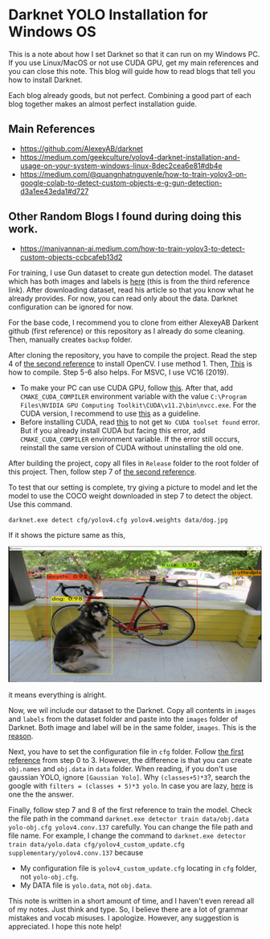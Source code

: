 # Darknet YOLO Installation for Windows OS

This is a note about how I set Darknet so that it can run on my Windows PC. If you use Linux/MacOS or not use CUDA GPU, get my main references and you can close this note. This blog will guide how to read blogs that tell you how to install Darknet. 

Each blog already goods, but not perfect. Combining a good part of each blog together makes an almost perfect installation guide.

## Main References
- https://github.com/AlexeyAB/darknet
- https://medium.com/geekculture/yolov4-darknet-installation-and-usage-on-your-system-windows-linux-8dec2cea6e81#db4e
- https://medium.com/@quangnhatnguyenle/how-to-train-yolov3-on-google-colab-to-detect-custom-objects-e-g-gun-detection-d3a1ee43eda1#d727

## Other Random Blogs I found during doing this work.
- https://manivannan-ai.medium.com/how-to-train-yolov3-to-detect-custom-objects-ccbcafeb13d2

For training, I use Gun dataset to create gun detection model. The dataset which has both images and labels is [here](http://www.mediafire.com/file/pvfircmboaelkxc/Gun_data_labeled.zip/file) (this is from the third reference link). After downloading dataset, read his article so that you know what he already provides. For now, you can read only about the data. Darknet configuration can be ignored for now.

For the base code, I recommend you to clone from either AlexeyAB Darkent github (first reference) or this repository as I already do some cleaning. Then, manually creates `backup` folder.

After cloning the repository, you have to compile the project. Read the step 4 of [the second reference](https://medium.com/geekculture/yolov4-darknet-installation-and-usage-on-your-system-windows-linux-8dec2cea6e81#db4e) to install OpenCV. I use method 1. Then, [This](https://github.com/AlexeyAB/darknet#how-to-compile-on-windows-using-cmake) is how to compile. Step 5-6 also helps. For MSVC, I use VC16 (2019). 
- To make your PC can use CUDA GPU, follow [this](https://towardsdatascience.com/the-ultimate-tensorflow-gpu-installation-guide-for-2022-and-beyond-27a88f5e6c6e). After that, add `CMAKE_CUDA_COMPILER` environment variable with the value `C:\Program Files\NVIDIA GPU Computing Toolkit\CUDA\v11.2\bin\nvcc.exe`. For the CUDA version, I recommend to use [this](https://stackoverflow.com/questions/50622525/which-tensorflow-and-cuda-version-combinations-are-compatible) as a guideline.
- Before installing CUDA, read [this](https://stackoverflow.com/a/64704718) to not get `No CUDA toolset found` error. But if you already install CUDA but facing this error, add `CMAKE_CUDA_COMPILER` environment variable. If the error still occurs, reinstall the same version of CUDA without uninstalling the old one.

After building the project, copy all files in `Release` folder to the root folder of this project. Then, follow step 7 of [the second reference](https://medium.com/geekculture/yolov4-darknet-installation-and-usage-on-your-system-windows-linux-8dec2cea6e81#db4e).

To test that our setting is complete, try giving a picture to model and let the model to use the COCO weight downloaded in step 7 to detect the object. Use this command.
```
darknet.exe detect cfg/yolov4.cfg yolov4.weights data/dog.jpg
```
If it shows the picture same as this,

![dog_predict](/blogpicture/dog_predict.png)

it means everything is alright.

Now, we wil include our dataset to the Darknet. Copy all contents in `images` and `labels` from the dataset folder and paste into the `images` folder of Darknet. Both image and label will be in the same folder, `images`. This is the [reason](https://github.com/pjreddie/darknet/issues/1726).

Next, you have to set the configuration file in `cfg` folder. Follow [the first reference](https://github.com/AlexeyAB/darknet#how-to-train-to-detect-your-custom-objects) from step 0 to 3. However, the difference is that you can create `obj.names` and `obj.data` in `data` folder. When reading, if you don't use gaussian YOLO, ignore `[Gaussian Yolo]`. Why `(classes+5)*3`?, search the google with `filters = (classes + 5)*3 yolo`. In case you are lazy, [here](https://stackoverflow.com/questions/60427903/why-is-the-filters-set-as-classes-5-3-in-this-article) is one the the answer.

Finally, follow step 7 and 8 of the first reference to train the model. Check the file path in the command `darknet.exe detector train data/obj.data yolo-obj.cfg yolov4.conv.137` carefully. You can change the file path and file name. For example, I change the command to `darknet.exe detector train data/yolo.data cfg/yolov4_custom_update.cfg supplementary/yolov4.conv.137` because
- My configuration file is `yolov4_custom_update.cfg` locating in `cfg` folder, not `yolo-obj.cfg`.
- My DATA file is `yolo.data`, not `obj.data`.

This note is written in a short amount of time, and I haven't even reread all of my notes. Just think and type. So, I believe there are a lot of grammar mistakes and vocab misuses. I apologize. However, any suggestion is appreciated. I hope this note help!
